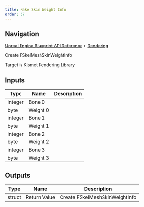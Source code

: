 ```yaml
---
title: Make Skin Weight Info
order: 37
---
```

## Navigation

[Unreal Engine Blueprint API Reference](https://dev.epicgames.com/documentation/en-us/unreal-engine/BlueprintAPI) > [Rendering](https://dev.epicgames.com/documentation/en-us/unreal-engine/BlueprintAPI/Rendering)

Create FSkelMeshSkinWeightInfo

Target is Kismet Rendering Library

## Inputs

| Type | Name | Description |
| --- | --- | --- |
| integer | Bone 0 |  |
| byte | Weight 0 |  |
| integer | Bone 1 |  |
| byte | Weight 1 |  |
| integer | Bone 2 |  |
| byte | Weight 2 |  |
| integer | Bone 3 |  |
| byte | Weight 3 |  |

## Outputs

| Type | Name | Description |
| --- | --- | --- |
| struct | Return Value | Create FSkelMeshSkinWeightInfo |
